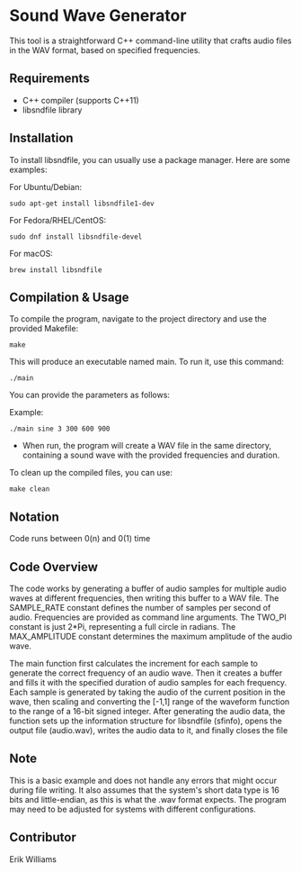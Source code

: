 # Sound Wave Generator

This tool is a straightforward C++ command-line utility that crafts audio files in the WAV format, based on specified frequencies.

## Requirements

- C++ compiler (supports C++11)
- libsndfile library

## Installation

To install libsndfile, you can usually use a package manager. Here are some examples:

For Ubuntu/Debian:

```
sudo apt-get install libsndfile1-dev
```

For Fedora/RHEL/CentOS:

```
sudo dnf install libsndfile-devel
```

For macOS:

```
brew install libsndfile
```

## Compilation & Usage

To compile the program, navigate to the project directory and use the provided Makefile:

```
make
```

This will produce an executable named main. To run it, use this command:

```
./main
```

You can provide the parameters as follows:
<filename> <frequency> <duration> <waveform>

Example:

```
./main sine 3 300 600 900
```

- When run, the program will create a WAV file in the same directory, containing a sound wave with the provided frequencies and duration.

To clean up the compiled files, you can use:

```
make clean
```

## Notation

Code runs between 0(n) and 0(1) time

## Code Overview

The code works by generating a buffer of audio samples for multiple audio waves at different frequencies, then writing this buffer to a WAV file. The SAMPLE_RATE constant defines the number of samples per second of audio. Frequencies are provided as command line arguments. The TWO_PI constant is just 2\*Pi, representing a full circle in radians. The MAX_AMPLITUDE constant determines the maximum amplitude of the audio wave.

The main function first calculates the increment for each sample to generate the correct frequency of an audio wave. Then it creates a buffer and fills it with the specified duration of audio samples for each frequency. Each sample is generated by taking the audio of the current position in the wave, then scaling and converting the [-1,1] range of the waveform function to the range of a 16-bit signed integer. After generating the audio data, the function sets up the information structure for libsndfile (sfinfo), opens the output file (audio.wav), writes the audio data to it, and finally closes the file

## Note

This is a basic example and does not handle any errors that might occur during file writing. It also assumes that the system's short data type is 16 bits and little-endian, as this is what the .wav format expects. The program may need to be adjusted for systems with different configurations.

## Contributor

Erik Williams
